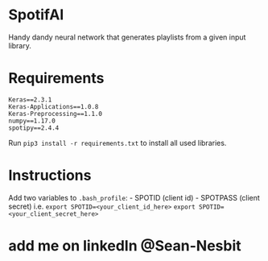 # SpotifAI
Handy dandy neural network that generates playlists from a given input library.

# Requirements
```
Keras==2.3.1
Keras-Applications==1.0.8
Keras-Preprocessing==1.1.0
numpy==1.17.0
spotipy==2.4.4
```

Run `pip3 install -r requirements.txt` to install all used libraries.

# Instructions
Add two variables to `.bash_profile`:
    - SPOTID (client id)
    - SPOTPASS (client secret)
    i.e.
        `export SPOTID=<your_client_id_here>`
        `export SPOTID=<your_client_secret_here>`

# add me on linkedIn @Sean-Nesbit
